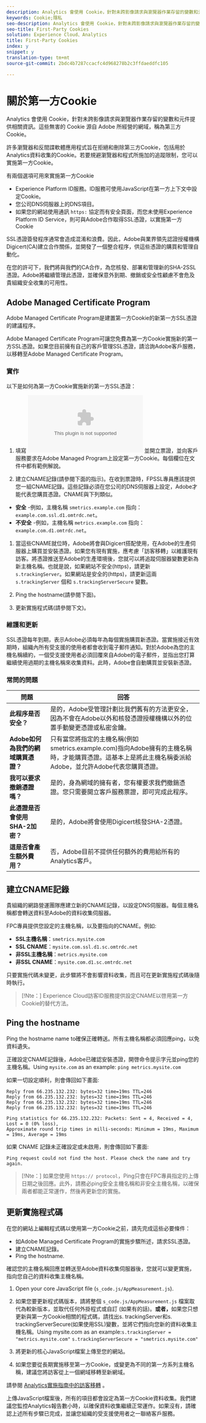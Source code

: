 ```yaml
---
description: Analytics 會使用 Cookie，針對未跨影像請求與瀏覽器作業存留的變數和元件提供相關資訊。
keywords: Cookie;隱私
seo-description: Analytics 會使用 Cookie，針對未跨影像請求與瀏覽器作業存留的變數和元件提供相關資訊。
seo-title: First-Party Cookies
solution: Experience Cloud、Analytics
title: First-Party Cookies
index: y
snippet: y
translation-type: tm+mt
source-git-commit: 2bdc4b7287ccacfc4d968278b2c3ffdaeddfc105

---
```



# 關於第一方Cookie

Analytics 會使用 Cookie，針對未跨影像請求與瀏覽器作業存留的變數和元件提供相關資訊。這些無害的 Cookie 源自 Adobe 所經營的網域，稱為第三方 Cookie。

許多瀏覽器和反間諜軟體應用程式旨在拒絕和刪除第三方Cookie，包括用於Analytics資料收集的Cookie。若要規避瀏覽器和程式所施加的追蹤限制，您可以實施第一方Cookie。

有兩個選項可用來實施第一方Cookie

* Experience Platform ID服務。ID服務可使用JavaScript在第一方上下文中設定Cookie。
* 您公司DNS伺服器上的DNS項目。
* 如果您的網站使用通訊 `https:` 協定而有安全頁面，而您未使用Experience Platform ID Service，則可與Adobe合作取得SSL憑證，以實施第一方Cookie

SSL憑證簽發程序通常會造成混淆和浪費。因此，Adobe與業界領先認證授權機構Digicert(CA)建立合作關係，並開發了一個整合程序，供這些憑證的購買和管理自動化。

在您的許可下，我們將與我們的CA合作，為您核發、部署和管理新的SHA-2SSL憑證。Adobe將繼續管理此憑證，並確保意外到期、撤銷或安全性顧慮不會危及貴組織安全收集的可用性。

## Adobe Managed Certificate Program

Adobe Managed Certificate Program是建置第一方Cookie的新第一方SSL憑證的建議程序。

Adobe Managed Certificate Program可讓您免費為第一方Cookie實施新的第一方SSL憑證。如果您目前擁有自己的客戶管理SSL憑證，請洽詢Adobe客戶服務，以移轉至Adobe Managed Certificate Program。

### 實作

以下是如何為第一方Cookie實施新的第一方SSL憑證：

1. 填寫 ![申請表格](assets/FPC_Request_Form.xlsx) 並開立票證，並向客戶服務要求在Adobe Managed Program上設定第一方Cookie。每個欄位在文件中都有範例解說。

1. 建立CNAME記錄(請參閱下面的指示)。在收到票證時，FPSSL專員應該提供您一組CNAME記錄。這些記錄必須在您公司的DNS伺服器上設定，Adobe才能代表您購買憑證。CNAME與下列類似。

* **安全** -例如，主機名稱 `smetrics.example.com` 指向： `example.com.ssl.d1.omtrdc.net`。
* **不安全** -例如，主機名稱 `metrics.example.com` 指向： `example.com.d1.omtrdc.net`。

1. 當這些CNAME就位時，Adobe將會與Digicert搭配使用，在Adobe的生產伺服器上購買並安裝憑證。如果您有現有實施，應考慮「訪客移轉」以維護現有訪客。將憑證推送至Adobe的生產環境後，您就可以將追蹤伺服器變數更新為新主機名稱。也就是說，如果網站不安全(https)，請更新 `s.trackingServer`。如果網站是安全的(https)，請更新這兩 `s.trackingServer` 個和 `s.trackingServerSecure` 變數。

1. Ping the hostname(請參閱下面)。

1. 更新實施程式碼(請參閱下文)。

### 維護和更新

SSL憑證每年到期，表示Adobe必須每年為每個實施購買新憑證。當實施接近有效期時，組織內所有受支援的使用者都會收到電子郵件通知。對於Adobe為您的主機名稱續約，一個受支援使用者必須回覆來自Adobe的電子郵件，並指出您打算繼續使用過期的主機名稱來收集資料。此時，Adobe會自動購買並安裝新憑證。

### 常問的問題

| 問題 | 回答 |
|---|---|
| **此程序是否安全？** | 是的，Adobe受管理計劃比我們舊有的方法更安全，因為不會在Adobe以外和核發憑證授權機構以外的位置手動變更憑證或私密金鑰。 |
| **Adobe如何為我們的網域購買憑證？** | 只有當您將指定的主機名稱(例如smetrics.example.com)指向Adobe擁有的主機名稱時，才能購買憑證。這基本上是將此主機名稱委派給Adobe，並允許Adobe代表您購買憑證。 |
| **我可以要求撤銷憑證嗎？** | 是的，身為網域的擁有者，您有權要求我們撤銷憑證。您只需要開立客戶服務票證，即可完成此程序。 |
| **此憑證是否會使用SHA-2加密？** | 是的，Adobe將會使用Digicert核發SHA-2憑證。 |
| **這是否會產生額外費用？** | 否，Adobe目前不提供任何額外的費用給所有的Analytics客戶。 |

## 建立CNAME記錄

貴組織的網路營運團隊應建立新的CNAME記錄，以設定DNS伺服器。每個主機名稱都會轉送資料至Adobe的資料收集伺服器。

FPC專員提供您設定的主機名稱，以及要指向的CNAME。例如:

* **SSL主機名稱**：`smetrics.mysite.com`
* **SSL CNAME**：`mysite.com.ssl.d1.sc.omtrdc.net`
* **非SSL主機名稱**：`metrics.mysite.com`
* **非SSL CNAME**：`mysite.com.d1.sc.omtrdc.net`

只要實施代碼未變更，此步驟將不會影響資料收集，而且可在更新實施程式碼後隨時執行。

>[!Nte：] Experience Cloud訪客ID服務提供設定CNAME以啓用第一方Cookie的替代方法。

## Ping the hostname

Ping the hostname name to確保正確轉送。所有主機名稱都必須回應ping，以免資料遺失。

正確設定CNAME記錄後，Adobe已確認安裝憑證，開啓命令提示字元並ping您的主機名稱。Using `mysite.com` as an example: `ping metrics.mysite.com`

如果一切設定順利，則會傳回如下畫面:

```Pinging mysite.com.112.2o7.net [66.235.132.232] with 32 bytes of data:
Reply from 66.235.132.232: bytes=32 time=19ms TTL=246
Reply from 66.235.132.232: bytes=32 time=19ms TTL=246
Reply from 66.235.132.232: bytes=32 time=19ms TTL=246
Reply from 66.235.132.232: bytes=32 time=19ms TTL=246

Ping statistics for 66.235.132.232: Packets: Sent = 4, Received = 4, Lost = 0 (0% loss),
Approximate round trip times in milli-seconds: Minimum = 19ms, Maximum = 19ms, Average = 19ms
```

如果 CNAME 記錄未正確設定或未啟用，則會傳回如下畫面:

`Ping request could not find the host. Please check the name and try again.`

>[!Nte：] 如果您使用 `https:// protocol`，Ping只會在FPC專員指定的上傳日期之後回應。此外，請務必ping安全主機名稱和非安全主機名稱，以確保兩者都能正常運作，然後再更新您的實施。

## 更新實施程式碼

在您的網站上編輯程式碼以使用第一方Cookie之前，請先完成這些必要條件：

* 如Adobe Managed Certificate Program的實施步驟所述，請求SSL憑證。
* 建立CNAME記錄。
* Ping the hostname.

確認您的主機名稱回應並轉送至Adobe資料收集伺服器後，您就可以變更實施，指向您自己的資料收集主機名稱。

1. Open your core JavaScript file (`s_code.js/AppMeasurement.js`).
1. 如果您要更新程式碼版本，請將整個 `s_code.js/AppMeasurement.js` 檔案取代為較新版本，並取代任何外掛程式或自訂 (如果有的話)。**或者，**&#x200B;如果您只想更新與第一方Cookie相關的程式碼，請找出s. trackingServer和s. trackingServerSecure(如果使用SSL)變數，並將它們指向您新的資料收集主機名稱。Using mysite.com as an example:`s.trackingServer = "metrics.mysite.com"` `s.trackingServerSecure = "smetrics.mysite.com"`

1. 將更新的核心JavaScript檔案上傳至您的網站。
1. 如果您要從長期實施移至第一方Cookie，或變更為不同的第一方系列主機名稱，建議您將訪客從上一個網域移轉至新網域。

請參閱 [Analytics實施指南中的訪客移轉](https://docs.adobe.com/help/en/analytics/implementation/javascript-implementation/visitor-migration.html) 。

上傳JavaScript檔案後，所有的項目都會設定為第一方Cookie資料收集。我們建議您監控Analytics報告數小時，以確保資料收集繼續正常運作。如果沒有，請確認上述所有步驟已完成，並讓您組織的受支援使用者之一聯絡客戶服務。
